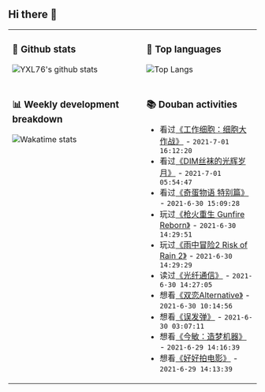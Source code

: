 ## Hi there 👋

<table>
<tr>
<td valign="top" width="54%">

### 🔭 Github stats

![YXL76's github stats](https://github-readme-stats.yxl76.vercel.app/api?username=YXL76&count_private=true&show_icons=true&include_all_commits=true&theme=prussian&line_height=28&disable_animations=true)

</td>

<td valign="top" width="46%">

### 🌱 Top languages

![Top Langs](https://github-readme-stats.yxl76.vercel.app/api/top-langs/?username=YXL76&layout=compact&theme=prussian&langs_count=8&hide=HTML,CSS,SCSS)

</td>
</tr>
<tr>
<td valign="top" width="54%">

### 📊 Weekly development breakdown

![Wakatime stats](https://github-readme-stats.yxl76.vercel.app/api/wakatime?username=YXL76&layout=compact&theme=prussian)


</td>
<td valign="top" width="46%">

### 📚 Douban activities

- 看过[《工作细胞：细胞大作战》](http://movie.douban.com/subject/35131877/) - `2021-7-01 16:12:20`
- 看过[《DIM丝袜的光辉岁月》](http://movie.douban.com/subject/30272756/) - `2021-7-01 05:54:47`
- 看过[《奇蛋物语 特别篇》](http://movie.douban.com/subject/35421742/) - `2021-6-30 15:09:28`
- 玩过[《枪火重生 Gunfire Reborn》](http://www.douban.com/game/35089124/) - `2021-6-30 14:29:51`
- 玩过[《雨中冒险2 Risk of Rain 2》](http://www.douban.com/game/30374897/) - `2021-6-30 14:29:29`
- 读过[《光纤通信》](https://book.douban.com/subject/6801874/) - `2021-6-30 14:27:05`
- 想看[《双恋Alternative》](http://movie.douban.com/subject/2046986/) - `2021-6-30 10:14:56`
- 想看[《误发弹》](http://movie.douban.com/subject/1401845/) - `2021-6-30 03:07:11`
- 想看[《今敏：造梦机器》](http://movie.douban.com/subject/35409350/) - `2021-6-29 14:16:39`
- 想看[《好好拍电影》](http://movie.douban.com/subject/35158157/) - `2021-6-29 14:13:39`

</td>
</tr>
</table>

<!--
**YXL76/YXL76** is a ✨ _special_ ✨ repository because its `README.md` (this file) appears on your GitHub profile.

Here are some ideas to get you started:

- 🔭 I’m currently working on ...
- 🌱 I’m currently learning ...
- 👯 I’m looking to collaborate on ...
- 🤔 I’m looking for help with ...
- 💬 Ask me about ...
- 📫 How to reach me: ...
- 😄 Pronouns: ...
- ⚡ Fun fact: ...
-->
